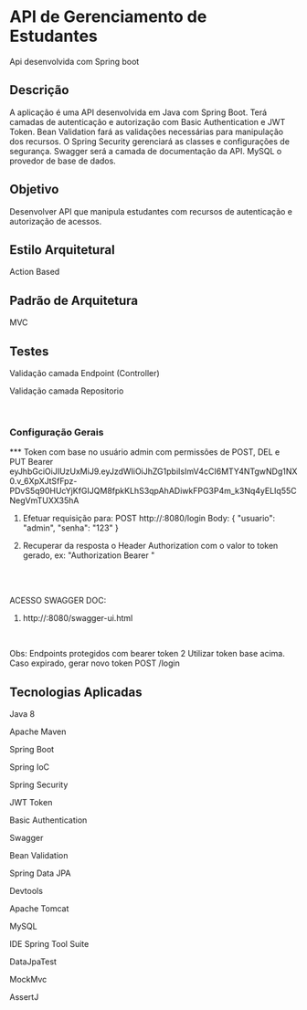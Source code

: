 <h1> API de Gerenciamento de Estudantes </h1>
<p>Api desenvolvida com Spring boot</p>

<h2>Descrição</h2>
<p>A aplicação é uma API desenvolvida em Java com Spring Boot. Terá camadas de autenticação e autorização com Basic Authentication e JWT Token. Bean Validation fará as validações necessárias para manipulação dos recursos.
O Spring Security gerenciará as classes e configurações de segurança. Swagger será a camada de documentação da API. MySQL o provedor de base de dados.</p>

<h2>Objetivo</h2>
<p>
Desenvolver API que manipula estudantes com recursos de autenticação e autorização de acessos.
</p>
  
<h2>Estilo Arquitetural</h2>
<p>Action Based</p>

<h2>Padrão de Arquitetura</h2>
<p>MVC</p>

<h2>Testes</h2>
<p>Validação camada Endpoint (Controller)</p>
<p>Validação camada Repositorio</p>

<br/>

<h3>Configuração Gerais</h3>
*** Token com base no usuário admin com permissões de POST, DEL e PUT
Bearer eyJhbGciOiJIUzUxMiJ9.eyJzdWIiOiJhZG1pbiIsImV4cCI6MTY4NTgwNDg1NX0.v_6XpXJtSfFpz-PDvS5q90HUcYjKfGIJQM8fpkKLhS3qpAhADiwkFPG3P4m_k3Nq4yELIq55CNegVmTUXX35hA

1. Efetuar requisição para:
POST http://<dominio-local>:8080/login 
Body:
{
    "usuario": "admin",
    "senha": "123"
}

2. Recuperar da resposta o Header Authorization com o valor to token gerado, ex:
"Authorization Bearer <hash-token>"

<br/><br/>

ACESSO SWAGGER DOC:
1. http://<dominio-local>:8080/swagger-ui.html
<br/>

Obs: Endpoints protegidos com bearer token
2 Utilizar token base acima. Caso expirado, gerar novo token POST /login 

  
<h2>Tecnologias Aplicadas</h2>
<p>Java 8</p>
<p>Apache Maven</p>
<p>Spring Boot</p>
<p>Spring IoC</p>
<p>Spring Security</p>
<p>JWT Token</p>
<p>Basic Authentication</p>
<p>Swagger</p>
<p>Bean Validation</p>
<p>Spring Data JPA</p>
<p>Devtools</p>
<p>Apache Tomcat</p>
<p>MySQL</p>
<p>IDE Spring Tool Suite</p>
<p>DataJpaTest</p>
<p>MockMvc</p>
<p>AssertJ</p>

